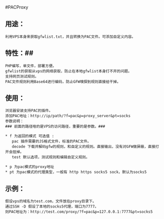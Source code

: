 #PACProxy
## 用途： ##
    利用VPS本身来获取gfwlist.txt，并且转换为PAC文件。可添加自定义内容。
## 特性：##
    PHP编写，单文件，部署方便。
    gfwlist的获取从vps的网络获取，防止在本地gfwlist本身打不开的问题。
    支持网页测试规则。
    PAC文件规则利用Base64进行编码，防止GFW嗅探到规则直接给干掉。
    
## 使用： ##
    浏览器安装支持PAC的插件。
    添加PAC地址：http://ip/path/?f=pac&p=proxy_server&pt=socks
    参数说明：
    ### 前面的路径啥的是VPS的访问路径，重要的是参数。###
    
    * f 为返回的模式 可选值 :
       pac 插件需要的JS格式文件，标准的PAC文件。
       decode 下载并解码gfw的规则，和自定义的规则。直接输出，没有对GFW做屏蔽，直接打开会挂掉。
       test 默认选项，测试规则和编辑自定义规则。
           
    * p 为pac模式的proxy地址
    * pt 为pac模式的代理类型，一般有 http https socks5 sock，默认为socks5
## 示例： ##
    假设vps的域名为test.com，文件放在proxy目录下。
    通过SSH -D 假设了本地的socks5代理，端口为7777。
    则PAC地址为：http://test.com/proxy/?f=pac&p=127.0.0.1:7777&pt=socks5